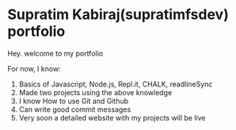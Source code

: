 # Supratim Kabiraj(supratimfsdev) portfolio

Hey. welcome to my portfolio

For now, I know:

1. Basics of Javascript, Node.js, Repl.it, CHALK, readlineSync
1. Made two projects using the above knowledge
1. I know How to use Git and Github
1. Can write good commit messages
1. Very soon a detailed website with my projects will be live